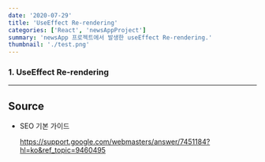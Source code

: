 ```yaml
---
date: '2020-07-29'
title: 'UseEffect Re-rendering'
categories: ['React', 'newsAppProject']
summary: 'newsApp 프로젝트에서 발생한 useEffect Re-rendering.'
thumbnail: './test.png'
---
```


### 1. UseEffect Re-rendering

---

## Source

- SEO 기본 가이드

  [<https://support.google.com/webmasters/answer/7451184?hl=ko&ref_topic=9460495>](https://support.google.com/webmasters/answer/7451184?hl=ko&ref_topic=9460495)
